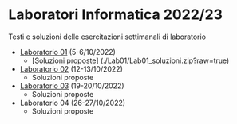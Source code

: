 # Laboratori Informatica 2022/23
Testi e soluzioni delle esercitazioni settimanali di laboratorio

* [Laboratorio 01](./Lab01/Lab01_testo.pdf?raw=true) (5-6/10/2022)
  * [Soluzioni proposte] (./Lab01/Lab01_soluzioni.zip?raw=true)
* [Laboratorio 02](./Lab02/Lab02_testo.pdf?raw=true) (12-13/10/2022)
  * Soluzioni proposte
* [Laboratorio 03](./Lab03/Lab03_testo.pdf?raw=true) (19-20/10/2022)
  * Soluzioni proposte
* Laboratorio 04 (26-27/10/2022)
  * Soluzioni proposte
